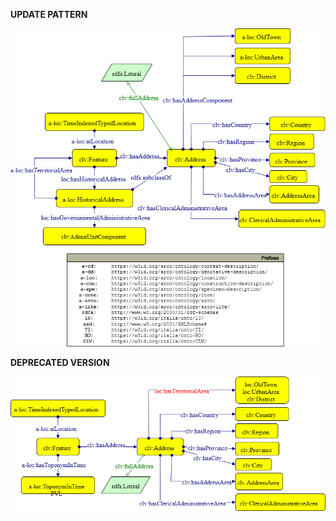 **UPDATE PATTERN**


![Address pattern graph](https://github.com/ICCD-MiBACT/ArCo/blob/DEV-1.3.0/ArCo-release/test/2.0/Feature-Address/Address-Pattern.drawio.png?raw=true)


**DEPRECATED VERSION**


![Address pattern graph](https://github.com/ICCD-MiBACT/ArCo/blob/DEV-1.3.0/ArCo-release/test/2.0/Feature-Address/Address-versione1.2.drawio.png?raw=true)
